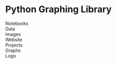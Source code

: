 # Python Graphing Library
Notebooks <br>
Data <br>
Images <br>
Website <br>
Projects <br>
Graphs <br>
Logo <br>
